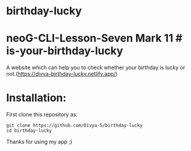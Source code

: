 # birthday-lucky
 # neoG-CLI-Lesson-Seven Mark 11 # is-your-birthday-lucky
 A website which can help you to check whether your birthday is lucky or not.(https://divya-birthday-lucky.netlify.app/)

# Installation:

First clone this repository as:
```
git clone https://github.com/Divya-5/birthday-lucky
cd birthday-lucky
```

Thanks for using my app ;)
